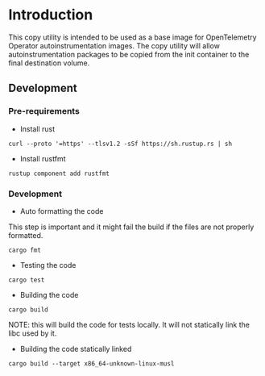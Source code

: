 # Introduction

This copy utility is intended to be used as a base image for OpenTelemetry Operator 
autoinstrumentation images. The copy utility will allow autoinstrumentation packages to be 
copied from the init container to the final destination volume.

## Development

### Pre-requirements
* Install rust

```
curl --proto '=https' --tlsv1.2 -sSf https://sh.rustup.rs | sh
```

* Install rustfmt

```
rustup component add rustfmt
```

### Development

* Auto formatting the code

This step is important and it might fail the build if the files are not properly
formatted.

```
cargo fmt
```

* Testing the code
```
cargo test
```

* Building the code

```
cargo build
```

NOTE: this will build the code for tests locally. It will not statically link the libc used by it.


* Building the code statically linked

```
cargo build --target x86_64-unknown-linux-musl
```
